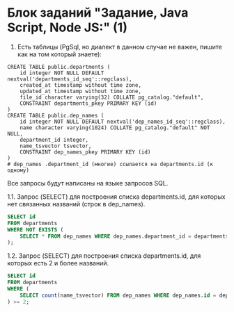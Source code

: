 # Блок заданий "Задание, Java Script, Node JS:" (1)
1. Есть таблицы (PgSql, но диалект в данном случае не важен, пишите как на том который знаете):
```pgsql
CREATE TABLE public.departments (
    id integer NOT NULL DEFAULT nextval('departments_id_seq'::regclass),
    created_at timestamp without time zone,
    updated_at timestamp without time zone,
    file_id character varying(32) COLLATE pg_catalog."default",
    CONSTRAINT departments_pkey PRIMARY KEY (id)
)
CREATE TABLE public.dep_names (
    id integer NOT NULL DEFAULT nextval('dep_names_id_seq'::regclass),
    name character varying(1024) COLLATE pg_catalog."default" NOT NULL,
    department_id integer,
    name_tsvector tsvector,
    CONSTRAINT dep_names_pkey PRIMARY KEY (id)
)
# dep_names .department_id (многие) ссылается на departments.id (к одному)
```  
Все запросы будут написаны на языке запросов SQL.  
  
1.1. Запрос (SELECT) для построения списка departments.id, для которых нет связанных названий (строк в dep_names).  
```sql
SELECT id
FROM departments
WHERE NOT EXISTS (
	SELECT * FROM dep_names WHERE dep_names.department_id = departments.id
);
```
1.2. Запрос (SELECT) для построения списка departments.id, для которых есть 2 и более названий.
```sql
SELECT id
FROM departments
WHERE (
	SELECT count(name_tsvector) FROM dep_names WHERE dep_names.id = departments.id AND dep_names.name_tsvector != NULL
) >= 2;
```